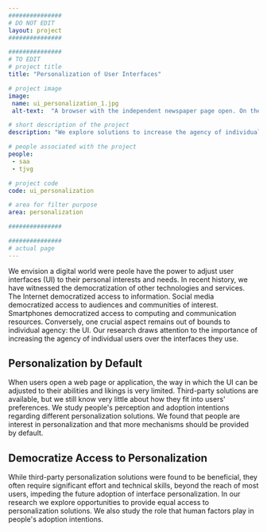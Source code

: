 ```yaml
---
###############
# DO NOT EDIT
layout: project
###############

###############
# TO EDIT
# project title
title: "Personalization of User Interfaces"

# project image
image:
 name: ui_personalization_1.jpg
 alt-text:  "A browser with the independent newspaper page open. On the right side a window where we can read: change what you wish. It has the options change sizes, change colours, order elements, remove elements and more options."  # provide a short description for the image #a11y

# short description of the project
description: "We explore solutions to increase the agency of individual users over the interfaces they use."

# people associated with the project
people:
 - saa
 - tjvg

# project code
code: ui_personalization

# area for filter purpose
area: personalization

###############

###############
# actual page
---
```

We envision a digital world were peole have the power to adjust user interfaces (UI) to their personal interests and needs. In recent history, we have witnessed the democratization of other technologies and services. The Internet democratized access to information. Social media democratized access to audiences and communities of interest. Smartphones democratized access to computing and communication resources. Conversely, one crucial aspect remains out of bounds to individual agency: the UI. Our research draws attention to the importance of increasing the agency of individual users over the interfaces they use.

## Personalization by Default

When users open a web page or application, the way in which the UI can be adjusted to their abilities and likings is very limited. Third-party solutions are available, but we still know very little about how they fit into users' preferences. We study people's perception and adoption intentions regarding different personalization solutions. We found that people are interest in personalization and that more mechanisms should be provided by default.

## Democratize Access to Personalization
While third-party personalization solutions were found to be beneficial, they often require significant effort and technical skills, beyond the reach of most users, impeding the future adoption of interface personalization. In our research we explore opportunities to provide equal access to personalization solutions. We also study the role that human factors play in people's adoption intentions. 
